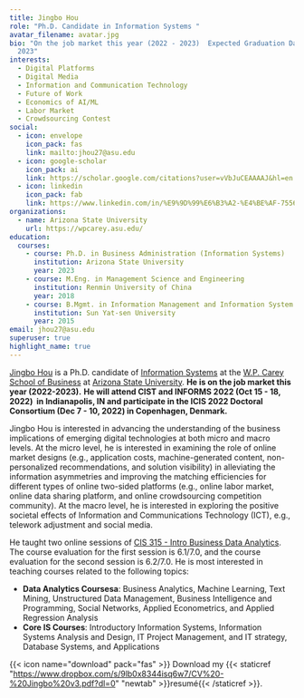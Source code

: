 ```yaml
---
title: Jingbo Hou
role: "Ph.D. Candidate in Information Systems "
avatar_filename: avatar.jpg
bio: "On the job market this year (2022 - 2023)  Expected Graduation Date: June
  2023"
interests:
  - Digital Platforms
  - Digital Media
  - Information and Communication Technology
  - Future of Work
  - Economics of AI/ML
  - Labor Market
  - Crowdsourcing Contest
social:
  - icon: envelope
    icon_pack: fas
    link: mailto:jhou27@asu.edu
  - icon: google-scholar
    icon_pack: ai
    link: https://scholar.google.com/citations?user=vVbJuCEAAAAJ&hl=en
  - icon: linkedin
    icon_pack: fab
    link: https://www.linkedin.com/in/%E9%9D%99%E6%B3%A2-%E4%BE%AF-755669bb/
organizations:
  - name: Arizona State University
    url: https://wpcarey.asu.edu/
education:
  courses:
    - course: Ph.D. in Business Administration (Information Systems)
      institution: Arizona State University
      year: 2023
    - course: M.Eng. in Management Science and Engineering
      institution: Renmin University of China
      year: 2018
    - course: B.Mgmt. in Information Management and Information System (with Honor)
      institution: Sun Yat-sen University
      year: 2015
email: jhou27@asu.edu
superuser: true
highlight_name: true
---
```

[Jingbo Hou](https://search.asu.edu/profile/3282923) is a Ph.D. candidate of [Information Systems](https://wpcarey.asu.edu/information-systems-degrees/doctoral) at the [W.P. Carey School of Business](https://wpcarey.asu.edu/) at [Arizona State University](https://www.asu.edu/). **He is on the job market this year (2022-2023).** **He will attend CIST and INFORMS 2022 (Oct 15 - 18, 2022)  in Indianapolis, IN and participate in the ICIS 2022 Doctoral Consortium (Dec 7 - 10, 2022) in Copenhagen, Denmark.**

Jingbo Hou is interested in advancing the understanding of the business implications of emerging digital technologies at both micro and macro levels. At the micro level, he is interested in examining the role of online market designs (e.g., application costs, machine-generated content, non-personalized recommendations, and solution visibility) in alleviating the information asymmetries and improving the matching efficiencies for different types of online two-sided platforms (e.g., online labor market, online data sharing platform, and online crowdsourcing competition community). At the macro level, he is interested in exploring the positive societal effects of Information and Communications Technology (ICT), e.g., telework adjustment and social media. 

H﻿e taught two online sessions of [CIS 315 - Intro Business Data Analytics](https://www.dropbox.com/s/05dlf30jn72lpy2/2022%20Summer%20C%20CIS%20315%20SYLLABUS%20%2B%20Schedule-%20Hou.pdf?dl=0). The course evaluation for the first session is 6.1/7.0, and the course evaluation for the second session is 6.2/7.0. He is most interested in teaching courses related to the following topics:

* **Data Analytics Coursesa**: Business Analytics, Machine Learning, Text Mining, Unstructured Data Management, Business Intelligence and Programming, Social Networks, Applied Econometrics, and Applied Regression Analysis
* **Core IS Courses**: Introductory Information Systems, Information Systems Analysis and Design, IT Project Management, and IT strategy, Database Systems, and Applications

{{< icon name="download" pack="fas" >}} Download my {{< staticref "https://www.dropbox.com/s/9lb0x8344isq6w7/CV%20-%20Jingbo%20v3.pdf?dl=0" "newtab" >}}resumé{{< /staticref >}}.